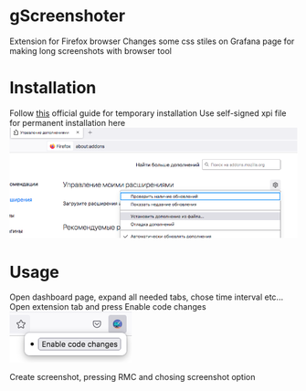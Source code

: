 # gScreenshoter
Extension for Firefox browser
Changes some css stiles on Grafana page for making long screenshots with browser tool
# Installation 
Follow [this](https://extensionworkshop.com/documentation/develop/temporary-installation-in-firefox/) official guide for temporary installation
Use self-signed xpi file for permanent installation here
![](screenshots/s1.png)
# Usage
Open dashboard page, expand all needed tabs, chose time interval etc...
Open extension tab and press Enable code changes
![](screenshots/s2.png)

Create screenshot, pressing RMC and chosing screenshot option
